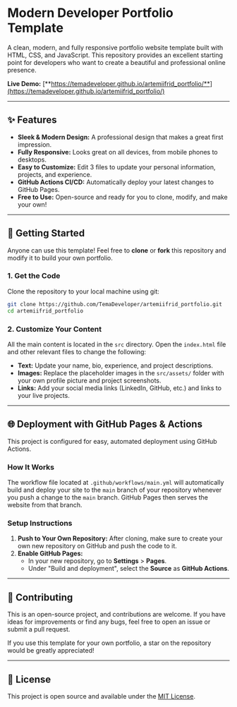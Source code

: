 # Modern Developer Portfolio Template

A clean, modern, and fully responsive portfolio website template built with HTML, CSS, and JavaScript. This repository provides an excellent starting point for developers who want to create a beautiful and professional online presence.

**Live Demo:** [**https://temadeveloper.github.io/artemiifrid_portfolio/**](https://temadeveloper.github.io/artemiifrid_portfolio/)

---

## ✨ Features

* **Sleek & Modern Design:** A professional design that makes a great first impression.
* **Fully Responsive:** Looks great on all devices, from mobile phones to desktops.
* **Easy to Customize:** Edit 3 files to update your personal information, projects, and experience.
* **GitHub Actions CI/CD:** Automatically deploy your latest changes to GitHub Pages.
* **Free to Use:** Open-source and ready for you to clone, modify, and make your own!

---

## 🚀 Getting Started

Anyone can use this template! Feel free to **clone** or **fork** this repository and modify it to build your own portfolio.

### 1. Get the Code

Clone the repository to your local machine using git:

```bash
git clone https://github.com/TemaDeveloper/artemiifrid_portfolio.git
cd artemiifrid_portfolio
```

### 2. Customize Your Content

All the main content is located in the `src` directory. Open the `index.html` file and other relevant files to change the following:

* **Text:** Update your name, bio, experience, and project descriptions.
* **Images:** Replace the placeholder images in the `src/assets/` folder with your own profile picture and project screenshots.
* **Links:** Add your social media links (LinkedIn, GitHub, etc.) and links to your live projects.

---

## 🌐 Deployment with GitHub Pages & Actions

This project is configured for easy, automated deployment using GitHub Actions.

### How It Works

The workflow file located at `.github/workflows/main.yml` will automatically build and deploy your site to the `main` branch of your repository whenever you push a change to the `main` branch. GitHub Pages then serves the website from that branch.

### Setup Instructions

1.  **Push to Your Own Repository:** After cloning, make sure to create your own new repository on GitHub and push the code to it.
2.  **Enable GitHub Pages:**
    * In your new repository, go to **Settings** > **Pages**.
    * Under "Build and deployment", select the **Source** as **GitHub Actions**.

---

## 🤝 Contributing

This is an open-source project, and contributions are welcome. If you have ideas for improvements or find any bugs, feel free to open an issue or submit a pull request.

If you use this template for your own portfolio, a star on the repository would be greatly appreciated!

---

## 📄 License

This project is open source and available under the [MIT License](https://opensource.org/licenses/MIT).
